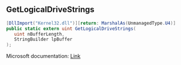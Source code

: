 ## GetLogicalDriveStrings

```csharp
[DllImport("Kernel32.dll")][return: MarshalAs(UnmanagedType.U4)]
public static extern uint GetLogicalDriveStrings(
   uint nBufferLength,
   StringBuilder lpBuffer
);
```

Microsoft documentation: [Link](https://docs.microsoft.com/en-us/windows/win32/api/fileapi/nf-fileapi-getlogicaldrivestringsw)
